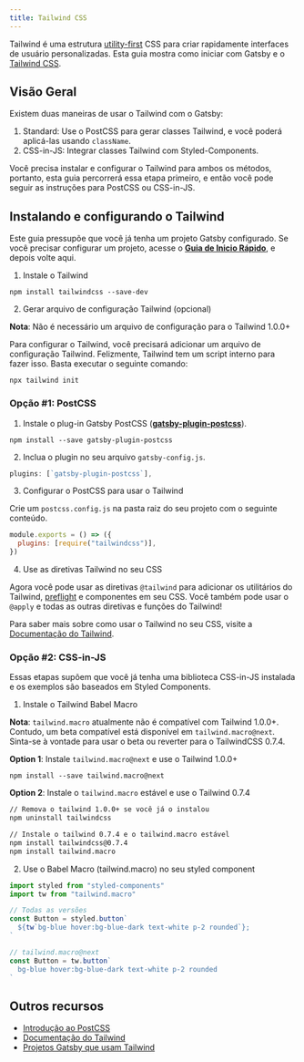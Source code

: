 ```yaml
---
title: Tailwind CSS
---
```


Tailwind é uma estrutura [utility-first](https://tailwindcss.com/docs/utility-first/) CSS para criar rapidamente interfaces de usuário personalizadas. Esta guia mostra como iniciar com Gatsby e o [Tailwind CSS](https://tailwindcss.com/).

## Visão Geral

Existem duas maneiras de usar o Tailwind com o Gatsby:

1. Standard: Use o PostCSS para gerar classes Tailwind, e você poderá aplicá-las usando `className`.
2. CSS-in-JS: Integrar classes Tailwind com Styled-Components.

Você precisa instalar e configurar o Tailwind para ambos os métodos, portanto, esta guia percorrerá essa etapa primeiro, e então você pode seguir as instruções para PostCSS ou CSS-in-JS.

## Instalando e configurando o Tailwind

Este guia pressupõe que você já tenha um projeto Gatsby configurado. Se você precisar configurar um projeto, acesse o [**Guia de Inicio Rápido**](/docs/quick-start), e depois volte aqui.

1. Instale o Tailwind

```shell
npm install tailwindcss --save-dev
```

2. Gerar arquivo de configuração Tailwind  (opcional)

**Nota**: Não é necessário um arquivo de configuração para o Tailwind 1.0.0+

Para configurar o Tailwind, você precisará adicionar um arquivo de configuração Tailwind. Felizmente, Tailwind tem um script interno para fazer isso. Basta executar o seguinte comando:

```shell
npx tailwind init
```

### Opção #1: PostCSS

1.  Instale o plug-in Gatsby PostCSS ([**gatsby-plugin-postcss**](https://github.com/gatsbyjs/gatsby/tree/master/packages/gatsby-plugin-postcss)).

```shell
npm install --save gatsby-plugin-postcss
```

2.  Inclua o plugin no seu arquivo `gatsby-config.js`.

```javascript:title=gatsby-config.js
plugins: [`gatsby-plugin-postcss`],
```

3. Configurar o PostCSS para usar o Tailwind

Crie um `postcss.config.js` na pasta raiz do seu projeto com o seguinte conteúdo.

```javascript:title=postcss.config.js
module.exports = () => ({
  plugins: [require("tailwindcss")],
})
```

4. Use as diretivas Tailwind no seu CSS

Agora você pode usar as diretivas `@tailwind` para adicionar os utilitários do Tailwind, [preflight](https://tailwindcss.com/docs/preflight/) e componentes em seu CSS. Você também pode usar o `@apply` e todas as outras diretivas e funções do Tailwind!

Para saber mais sobre como usar o Tailwind no seu CSS, visite a [Documentação do Tailwind](https://tailwindcss.com/docs/installation#3-use-tailwind-in-your-css).

### Opção #2: CSS-in-JS

Essas etapas supõem que você já tenha uma biblioteca CSS-in-JS instalada e os exemplos são baseados em Styled Components.

1. Instale o Tailwind Babel Macro

**Nota**: `tailwind.macro` atualmente não é compatível com Tailwind 1.0.0+. Contudo, um beta compatível está disponível em `tailwind.macro@next`. Sinta-se à vontade para usar o beta ou reverter para o TailwindCSS 0.7.4.

**Option 1**: Instale `tailwind.macro@next` e use o Tailwind 1.0.0+

```shell
npm install --save tailwind.macro@next
```

**Option 2**: Instale o `tailwind.macro` estável e use o Tailwind 0.7.4

```bash
// Remova o tailwind 1.0.0+ se você já o instalou
npm uninstall tailwindcss

// Instale o tailwind 0.7.4 e o tailwind.macro estável
npm install tailwindcss@0.7.4
npm install tailwind.macro
```

2. Use o Babel Macro (tailwind.macro) no seu styled component

```javascript
import styled from "styled-components"
import tw from "tailwind.macro"

// Todas as versões
const Button = styled.button`
  ${tw`bg-blue hover:bg-blue-dark text-white p-2 rounded`};
`

// tailwind.macro@next
const Button = tw.button`
  bg-blue hover:bg-blue-dark text-white p-2 rounded
`
```

## Outros recursos

- [Introdução ao PostCSS](https://www.smashingmagazine.com/2015/12/introduction-to-postcss/)
- [Documentação do Tailwind](https://tailwindcss.com/)
- [Projetos Gatsby que usam Tailwind](/starters/?c=Styling%3ATailwind&v=2)
